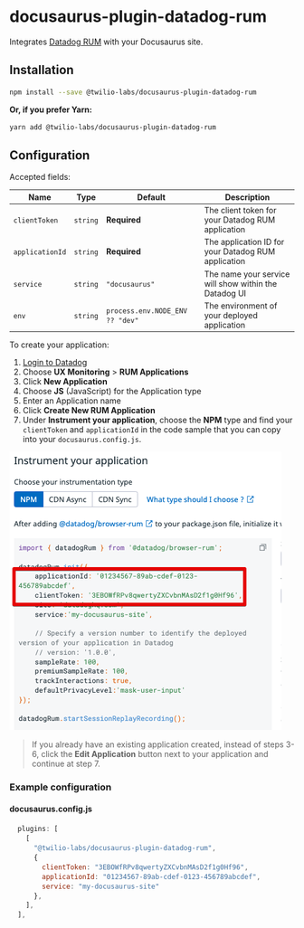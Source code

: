 # docusaurus-plugin-datadog-rum

Integrates [Datadog RUM](https://docs.datadoghq.com/real_user_monitoring/#what-is-real-user-monitoring) with your Docusaurus site.

## Installation

```bash
npm install --save @twilio-labs/docusaurus-plugin-datadog-rum
```

**Or, if you prefer Yarn:**

```bash
yarn add @twilio-labs/docusaurus-plugin-datadog-rum
```

## Configuration

Accepted fields:

| Name            | Type     | Default                         | Description                                           |
| --------------- | -------- | ------------------------------- | ----------------------------------------------------- |
| `clientToken`   | `string` | **Required**                    | The client token for your Datadog RUM application     |
| `applicationId` | `string` | **Required**                    | The application ID for your Datadog RUM application   |
| `service`       | `string` | `"docusaurus"`                  | The name your service will show within the Datadog UI |
| `env`           | `string` | `process.env.NODE_ENV ?? "dev"` | The environment of your deployed application          |

To create your application:

1. [Login to Datadog](https://app.datadoghq.com/)
2. Choose **UX Monitoring** > **RUM Applications**
3. Click **New Application**
4. Choose **JS** (JavaScript) for the Application type
5. Enter an Application name
6. Click **Create New RUM Application**
7. Under **Instrument your application**, choose the **NPM** type and find your `clientToken` and `applicationId` in the code sample that you can copy into your `docusaurus.config.js`.

![Screenshot](screenshot.png)

> If you already have an existing application created, instead of steps 3-6, click the **Edit Application** button next to your application and continue at step 7.

### Example configuration

#### docusaurus.config.js

```js
  plugins: [
    [
      "@twilio-labs/docusaurus-plugin-datadog-rum",
      {
        clientToken: "3EBOWfRPv8qwertyZXCvbnMAsD2f1g0Hf96",
        applicationId: "01234567-89ab-cdef-0123-456789abcdef",
        service: "my-docusaurus-site"
      },
    ],
  ],
```
